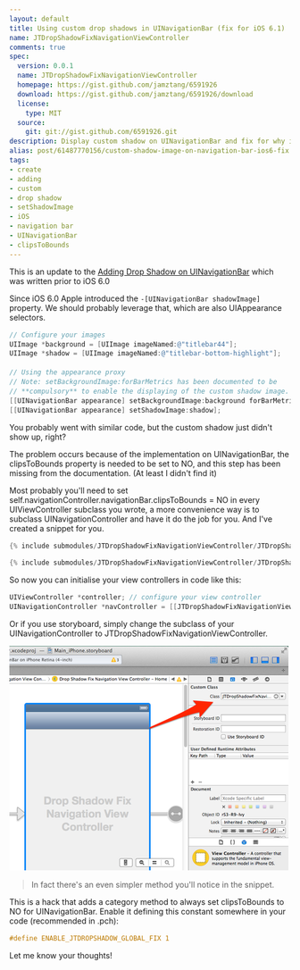 ```yaml
--- 
layout: default
title: Using custom drop shadows in UINavigationBar (fix for iOS 6.1)
name: JTDropShadowFixNavigationViewController
comments: true
spec:
  version: 0.0.1
  name: JTDropShadowFixNavigationViewController
  homepage: https://gist.github.com/jamztang/6591926
  download: https://gist.github.com/jamztang/6591926/download
  license:
    type: MIT
  source:
    git: git://gist.github.com/6591926.git
description: Display custom shadow on UINavigationBar and fix for why it doesn't show up on iOS 6
alias: post/61487770156/custom-shadow-image-on-navigation-bar-ios6-fix
tags:
- create
- adding
- custom
- drop shadow
- setShadowImage
- iOS
- navigation bar
- UINavigationBar
- clipsToBounds
---
```


This is an update to the [Adding Drop Shadow on UINavigationBar](http://ioscodesnippet.com/post/10437516225/adding-drop-shadow-on-uinavigationbar) which was written prior to iOS 6.0

Since iOS 6.0 Apple introduced the `-[UINavigationBar shadowImage]` property. We should probably leverage that, which are also UIAppearance selectors.

```objective-c
// Configure your images
UIImage *background = [UIImage imageNamed:@"titlebar44"];
UIImage *shadow = [UIImage imageNamed:@"titlebar-bottom-highlight"];

// Using the appearance proxy
// Note: setBackgroundImage:forBarMetrics has been documented to be
// **compulsory** to enable the displaying of the custom shadow image.
[[UINavigationBar appearance] setBackgroundImage:background forBarMetrics:UIBarMetricsDefault];
[[UINavigationBar appearance] setShadowImage:shadow];
```

You probably went with similar code, but the custom shadow just didn't show up, right?

The problem occurs because of the implementation on UINavigationBar, the clipsToBounds property is needed to be set to NO, and this step has been missing from the documentation. (At least I didn't find it)

Most probably you'll need to set self.navigationController.navigationBar.clipsToBounds = NO in every UIViewController subclass you wrote, a more convenience way is to subclass UINavigationController and have it do the job for you. And I've created a snippet for you.

```objective-c
{% include submodules/JTDropShadowFixNavigationViewController/JTDropShadowFixNavigationViewController.h %}
```

```objective-c
{% include submodules/JTDropShadowFixNavigationViewController/JTDropShadowFixNavigationViewController.m %}
```

So now you can initialise your view controllers in code like this:

```objective-c
UIViewController *controller; // configure your view controller
UINavigationController *navController = [[JTDropShadowFixNavigationViewController alloc] initWithRootViewController:controller];
```
  
Or if you use storyboard, simply change the subclass of your UINavigationController to JTDropShadowFixNavigationViewController.

![](/images/2013-09-17-custom-shadow-image-on-navigation-bar-ios6-fix/modify-class.png)

> In fact there's an even simpler method you'll notice in the snippet.

This is a hack that adds a category method to always set clipsToBounds to NO for UINavigationBar. Enable it defining this constant somewhere in your code (recommended in .pch):

```objective-c
#define ENABLE_JTDROPSHADOW_GLOBAL_FIX 1
```

Let me know your thoughts!

